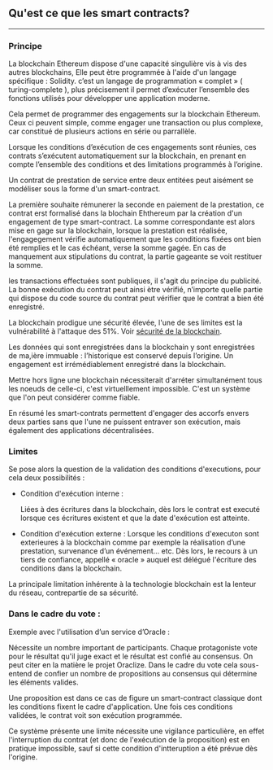 ## Qu'est ce que les smart contracts?
---

### Principe 

La blockchain Ethereum dispose d'une capacité singulière vis à vis des autres blockchains,
Elle peut ètre programmée à l'aide d'un langage spécifique : Solidity. c’est un langage de programmation « complet » ( turing-complete ), plus précisement il permet d’exécuter l’ensemble des fonctions utilisés pour développer une application moderne. 

Cela permet de programmer des engagements sur la blockchain Ethereum. Ceux ci peuvent simple, comme engager une transaction ou plus complexe, car constitué de plusieurs actions en série ou parrallèle. 

Lorsque les conditions d’exécution de ces engagements sont réunies, ces contrats s’exécutent automatiquement sur la blockchain, en prenant en compte l’ensemble des conditions et des limitations programmés à l’origine.

Un contrat de prestation de service entre deux entitées peut aisément se modéliser sous la forme d'un smart-contract.

La première souhaite rémunerer la seconde en paiement de la prestation, ce contrat erst formalisé dans la blochain Ehthereum par la création d'un engagement de type smart-contract. La somme correspondante est alors mise en gage sur la blockchain, lorsque la prestation est réalisée, l'engagegement vérifie automatiquement que les conditions fixées ont bien été remplies et le cas échéant, verse la somme gagée. En cas de manquement aux stipulations du contrat, la partie gageante se voit restituer la somme.

les transactions effectuées sont publiques, il s'agit du principe du publicité. La bonne exécution du contrat peut ainsi ètre vérifié, n’importe quelle partie qui dispose du code source du contrat peut vérifier que le contrat a bien été enregistré.

La blockchain prodigue une sécurité élevée, l'une de ses limites est la vulnérabilité à l'attaque des 51%. Voir [sécurité de la blockchain](./blockchain_securite.md/).

Les données qui sont enregistrées dans la blockchain y sont enregistrées de ma,ière immuable : l’historique est conservé depuis l’origine. Un engagement est irrémédiablement enregistré dans la blockchain.

Mettre hors ligne une blockchain nécessiterait d'arréter simultanément tous les noeuds de celle-ci, c'est virtuelllement impossible. C'est un système que l'on peut considérer comme fiable.

En résumé les smart-contrats permettent d'engager des accorfs envers deux parties sans que l'une ne puissent entraver son exécution, mais également des applications décentralisées.

### Limites

Se pose alors la question de la validation des conditions d'executions, pour cela deux possibilités :

* Condition d'exécution interne :

    Liées à des écritures dans la blockchain, dès lors le contrat est executé lorsque ces écritures existent et que la date d'exécution est atteinte.

* Condition d'exécution externe : 
   Lorsque les conditions d'executon sont exterieures à la blockchain comme par exemple la réalisation d’une prestation, survenance d’un événement… etc. Dès lors, le recours à un tiers de confiance, appellé  « oracle » auquel est délégué l'écriture des conditions dans la blockchain.

La principale limitation inhérente à la technologie blockchain est la lenteur du réseau, contrepartie de sa sécurité. 

### Dans le cadre du vote : 
Exemple avec l'utilisation d’un service d’Oracle : 

Nécessite un nombre important de participants. Chaque protagoniste vote pour le résultat qu'il juge exact et le résultat est confié au consensus. On peut citer en la matière le projet Oraclize. Dans le cadre du vote cela sous-entend de confier un nombre de propositions au consensus qui détermine les éléments valides.

Une proposition est dans ce cas de figure un smart-contract classique dont les conditions fixent le cadre d'application. Une fois ces conditions validées, le contrat voit son exécution programmée.

Ce système présente une limite nécessite une vigilance particulière, en effet l'interruption du contrat (et donc de l'exécution de la proposition) est en pratique impossible, sauf si cette condition d'intteruption a été prévue dès l'origine.
